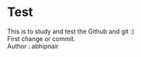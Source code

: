 # Test
This is to study and test the Github and git :)
<br>
First change or commit. 
<br>
Author : abhipnair